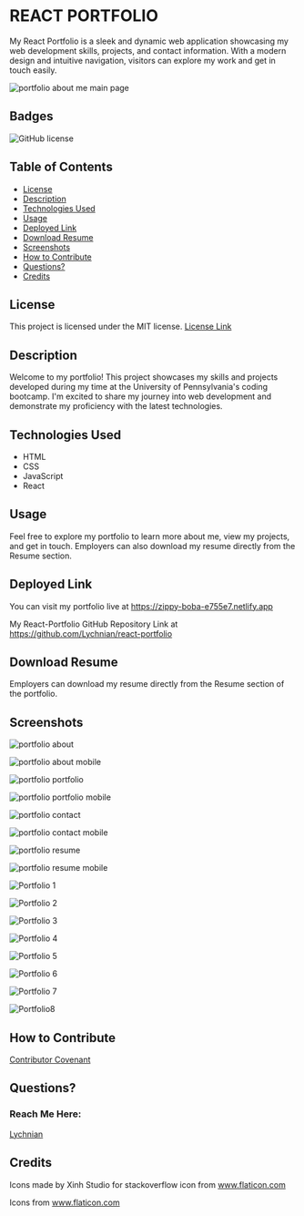 # REACT PORTFOLIO

My React Portfolio is a sleek and dynamic web application showcasing my web development skills, projects, and contact information. With a modern design and intuitive navigation, visitors can explore my work and get in touch easily.

![portfolio about me main page](https://github.com/Lychnian/react-portfolio/assets/140586279/677d8b50-2f1c-416c-91d4-a955593f1f79)


## Badges


![GitHub license](https://img.shields.io/badge/license-MIT-blue.svg)


## Table of Contents

- [License](#license)
- [Description](#description)
- [Technologies Used](#technologies-used)
- [Usage](#usage)
- [Deployed Link](#deployed-link)
- [Download Resume](#download-resume)
- [Screenshots](#screenshots)
- [How to Contribute](#how-to-contribute)
- [Questions?](#questions)
- [Credits](credits)


## License

This project is licensed under the MIT license.
[License Link](https://opensource.org/licenses/MIT)


## Description

Welcome to my portfolio! This project showcases my skills and projects developed during my time at the University of Pennsylvania's coding bootcamp. I'm excited to share my journey into web development and demonstrate my proficiency with the latest technologies.


## Technologies Used

- HTML
- CSS
- JavaScript
- React


## Usage

Feel free to explore my portfolio to learn more about me, view my projects, and get in touch. Employers can also download my resume directly from the Resume section.


## Deployed Link

You can visit my portfolio live at https://zippy-boba-e755e7.netlify.app

My React-Portfolio GitHub Repository Link at https://github.com/Lychnian/react-portfolio


## Download Resume

Employers can download my resume directly from the Resume section of the portfolio.



## Screenshots


![portfolio about](https://github.com/Lychnian/react-portfolio/assets/140586279/955c552e-9f13-478c-9ef2-5b7c0feec9dd)


![portfolio about mobile](https://github.com/Lychnian/react-portfolio/assets/140586279/12a9c8f3-3e48-4418-ad68-8a8d26ea55d9)


![portfolio portfolio](https://github.com/Lychnian/react-portfolio/assets/140586279/0bd568ea-b482-4d51-8f5c-bb553a2166c1)


![portfolio portfolio mobile](https://github.com/Lychnian/react-portfolio/assets/140586279/e74daf4b-fa7f-4b3d-a215-4c763bc7fbc3)


![portfolio contact](https://github.com/Lychnian/react-portfolio/assets/140586279/3b51e11d-fe76-44ce-81ef-e6f5d0e09319)


![portfolio contact mobile](https://github.com/Lychnian/react-portfolio/assets/140586279/209b11fb-0891-4e91-948e-a7fc39f8f410)


![portfolio resume](https://github.com/Lychnian/react-portfolio/assets/140586279/126cdd68-85e5-496c-b2e9-2bda12f5761c)


![portfolio resume mobile](https://github.com/Lychnian/react-portfolio/assets/140586279/be5d0504-c87f-4332-b1f1-2eb17b9c670a)



















![Portfolio 1](https://github.com/Lychnian/react-portfolio/assets/140586279/0bf3405f-ec94-4045-b8d2-18132baa90e3)


![Portfolio 2](https://github.com/Lychnian/react-portfolio/assets/140586279/99be2bb4-086a-4c81-8283-8406d4b40a1f)


![Portfolio 3](https://github.com/Lychnian/react-portfolio/assets/140586279/02cda272-f9cc-45fb-8ca9-f4b47521b7b6)


![Portfolio 4](https://github.com/Lychnian/react-portfolio/assets/140586279/28953471-ba0a-4917-aa96-ed25794b28cb)


![Portfolio 5](https://github.com/Lychnian/react-portfolio/assets/140586279/4eaf8000-b6fe-4a7d-a60c-69cd703c765e)

  
![Portfolio 6](https://github.com/Lychnian/react-portfolio/assets/140586279/cf10a093-65f0-49b4-8c10-9a2cd51fc02c)


![Portfolio 7](https://github.com/Lychnian/react-portfolio/assets/140586279/c4ee164d-4b3e-4e80-9585-6f1cbb5dc603)


![Portfolio8](https://github.com/Lychnian/react-portfolio/assets/140586279/7d09ead6-d5a6-431b-9bbb-0165cac97ea4)




## How to Contribute

[Contributor Covenant](https://www.contributor-covenant.org/)  


## Questions?


### Reach Me Here:

[Lychnian](https://github.com/Lychnian)


## Credits

Icons made by Xinh Studio for stackoverflow icon from www.flaticon.com

Icons from www.flaticon.com




